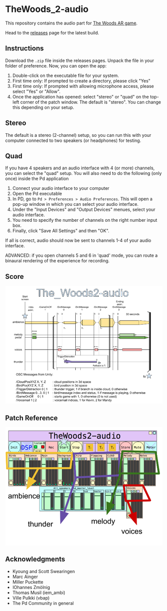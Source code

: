 # TheWoods_2-audio

This repository contains the audio part for [The Woods AR game](https://github.com/kropcke/TheWoods_2). 

Head to the [releases](https://github.com/fdch/TheWoods_2-audio/releases) page for the latest build.

## Instructions

Download the `.zip` file inside the releases pages. Unpack the file in your folder of preference. Now, you can open the app:

1. Double-click on the executable file for your system.
2. First time only: If prompted to create a directory, please click "Yes"
3. First time only: If prompted with allowing microphone access, please select "Yes" or "Allow". 
2. Once the application has opened: select "stereo" or "quad" on the top-left corner of the patch window. The default is "stereo". You can change this depending on your setup.

## Stereo

The default is a stereo (2-channel) setup, so you can run this with your computer connected to two speakers (or headphones) for testing.

## Quad

If you have 4 speakers and an audio interface with 4 (or more) channels, you can select the "quad" setup. You will also need to do the following (only once) inside the Pd application
1. Connect your audio interface to your computer
2. Open the Pd executable
3. In PD, go to `Pd > Preferences > Audio Preferences`. This will open a pop-up window in which you can select your audio interface.
4. Under the "Input Devices" and "Output Devices" menues, select your audio interface.
5. You need to specify the number of channels on the right number input box. 
6. Finally, click "Save All Settings" and then "OK". 

If all is correct, audio should now be sent to channels 1-4 of your audio interface.

ADVANCED: if you open channels 5 and 6 in 'quad' mode, you can route a binaural rendering of the experience for recording.

## Score

![The Woods Score](img/score.png "Score")

## Patch Reference
![Patch Reference](img/reference.png "Patch Reference")

## Acknowledgments

- Kyoung and Scott Swearingen
- Marc Ainger
- Miller Puckette
- IOhannes Zmölnig
- Thomas Musil (iem_ambi)
- Ville Pulkki (vbap)
- The Pd Community in general
